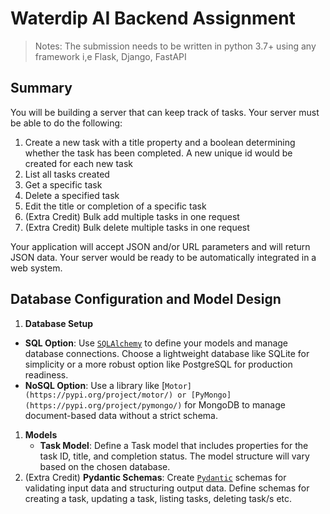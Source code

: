 # Waterdip AI Backend Assignment

> Notes: The submission needs to be written in python 3.7+ using any framework i,e Flask, Django, FastAPI
> 

## Summary

You will be building a server that can keep track of tasks. Your server must be able to do the following:

1. Create a new task with a title property and a boolean determining whether the task has been completed. A new unique id would be created for each new task
2. List all tasks created
3. Get a specific task
4. Delete a specified task
5. Edit the title or completion of a specific task
6. (Extra Credit) Bulk add multiple tasks in one request
7. (Extra Credit) Bulk delete multiple tasks in one request

Your application will accept JSON and/or URL parameters and will return JSON data. Your server would be ready to be automatically integrated in a web system.

## Database Configuration and Model Design

1. **Database Setup**
- **SQL Option**: Use [`SQLAlchemy`](https://pypi.org/project/SQLAlchemy/) to define your models and manage database connections. Choose a lightweight database like SQLite for simplicity or a more robust option like PostgreSQL for production readiness.
- **NoSQL Option**: Use a library like [`Motor](https://pypi.org/project/motor/) or [PyMongo](https://pypi.org/project/pymongo/)` for MongoDB to manage document-based data without a strict schema.
1. **Models**
    - **Task Model**: Define a Task model that includes properties for the task ID, title, and completion status. The model structure will vary based on the chosen database.
2. (Extra Credit) **Pydantic Schemas**: Create [`Pydantic`](https://pypi.org/project/pydantic/) schemas for validating input data and structuring output data. Define schemas for creating a task, updating a task, listing tasks, deleting task/s etc.
